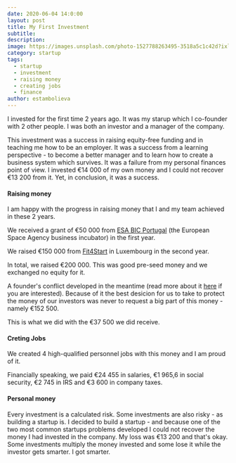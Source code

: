```yaml
---
date: 2020-06-04 14:0:00
layout: post
title: My First Investment
subtitle:
description: 
image: https://images.unsplash.com/photo-1527788263495-3518a5c1c42d?ixlib=rb-1.2.1&ixid=eyJhcHBfaWQiOjEyMDd9&auto=format&fit=crop&w=1383&q=80
category: startup
tags:
  - startup
  - investment
  - raising money
  - creating jobs
  - finance
author: estambolieva
---
```


I invested for the first time 2 years ago. It was my starup which I co-founder with 2 other people. I was both an investor and a manager of the company. 

This investment was a success in raising equity-free funding and in teaching me how to be an employer. It was a success from a learning perspective - to become a better manager and to learn how to create a business system which survives. It was a failure from my personal finances point of view. I invested €14 000 of my own money and I could not recover €13 200 from it. Yet, in conclusion, it was a success. 


#### Raising money

I am happy with the progress in raising money that I and my team achieved in these 2 years.

We received a grant of €50 000 from [ESA BIC Portugal](https://space.ipn.pt/) (the European Space Agency business incubator) in the first year.

We raised €150 000 from [Fit4Start](https://www.startupluxembourg.com/fit-4-start) in Luxembourg in the second year.

In total, we raised €200 000. This was good pre-seed money and we exchanged no equity for it. 

A founder's conflict developed in the meantime (read more about it [here](http://katstam.com/how-i-walked_away-from-eur-152500/) if you are interested). Because of it the best desicion for us to take to protect the money of our investors was never to request a big part of this money - namely €152 500.

This is what we did with the €37 500 we did receive.


#### Creting Jobs

We created 4 high-qualified personnel jobs with this money and I am proud of it.

Financially speaking, we paid €24 455 in salaries, €1 965,6 in social security, €2 745 in IRS and €3 600 in company taxes.


#### Personal money

Every investment is a calculated risk. Some investments are also risky - as building a startup is. I decided to build a startup - and because one of the two most common startups problems developed I could not recover the money I had invested in the company. My loss was €13 200 and that's okay. Some investments multiply the money invested and some lose it while the investor gets smarter. I got smarter. 
